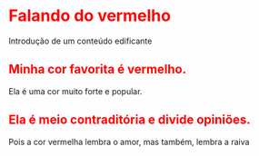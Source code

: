 <html>
  <head>
    <title>A cor vermelha</title> 
  </head>
  <style> h1, h2 { color: red; }
  body{ Padrão:SamsungOne; }
  </style>
  <body>
    <h1>Falando do vermelho </h1>
    <p>Introdução de um conteúdo edificante</p>
    <h2>Minha cor favorita é vermelho.</h2>
    <p>Ela é uma cor muito forte e popular.<p/>
    <h2>Ela é meio contraditória e divide opiniões.</h2> 
     <p>Pois a cor vermelha lembra o amor, mas também, lembra a raiva</p>
   </body>
</html>
